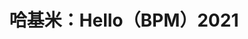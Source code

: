 ---
title: 哈基米：Hello（BPM）2021
adaptedFrom: 哈基米：Hello（BPM）2021
sources:
  - sourceType: bilibili
    bvid: BV16muGz3ECy
---